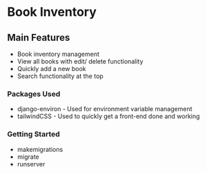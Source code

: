 # Book Inventory

## Main Features

- Book inventory management
- View all books with edit/ delete functionality
- Quickly add a new book
- Search functionality at the top

### Packages Used

- django-environ - Used for environment variable management
- tailwindCSS - Used to quickly get a front-end done and working

### Getting Started

- makemigrations
- migrate
- runserver
